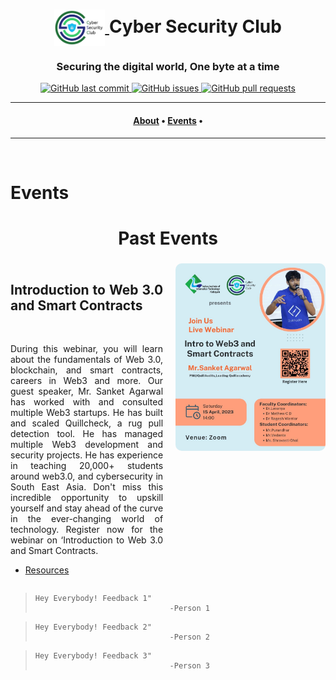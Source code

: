 <head>
    <link rel="stylesheet" href="https://cdnjs.cloudflare.com/ajax/libs/font-awesome/4.7.0/css/font-awesome.min.css">
    <style>
        section > div.container{
            display: flex; 
            width:100%; 
            justify-content: space-between;
        }
        .checked{
            color: orange;
        }
        .content{
            max-width: 70%;
            margin-right: 20px;
            text-align: justify;
        }
        .content > h2{
            font-weight: bold;
        }
        .banner{
            border-radius: 10px;
        }
    </style>
</head>
<body>
<h1 align="center">
    <a href="https://github.com/CSYClubIIITK/ClubVault">
        <img src="../CSC_Logo_trans.png" valign="middle" height="58" alt="CSY logo" />
    </a>
    <span valign="middle">
        Cyber Security Club
    </span>
</h1>

<h3 align="center">Securing the digital world, One byte at a time</h3>

<p align="center">
    <a href="https://github.com/CSYClubIIITK/ClubVault/commits/master">
        <img src="https://img.shields.io/github/last-commit/CSYClubIIITK/ClubVault.svg?style=for-the-badge&logo=github&logoColor=white" alt="GitHub last commit">
    </a>
    <a href="https://github.com/CSYClubIIITK/ClubVault/issues">
        <img src="https://img.shields.io/github/issues/CSYClubIIITK/ClubVault.svg?style=for-the-badge&logo=github&logoColor=white" alt="GitHub issues">
    </a>
    <a href="https://github.com/CSYClubIIITK/ClubVault/pulls">
        <img src="https://img.shields.io/github/issues-pr-raw/CSYClubIIITK/ClubVault.svg?style=for-the-badge&logo=github&logoColor=white" alt="GitHub pull requests">
    </a>
</p>

---

<h4 align="center">
  <a href="../readme.md/#About">About</a> •
  <a href="#Events">Events</a> •
</h4>

---

<br>

# Events

<h2 style="text-align:center; font-size:2em;">
    Past Events
</h2>
<section>
    <div class="container container1">
        <div class="content">
            <h2>Introduction to Web 3.0 and Smart Contracts</h3>
            <span class="fa fa-star checked"></span>
            <span class="fa fa-star checked"></span>
            <span class="fa fa-star checked"></span>
            <span class="fa fa-star"></span>
            <span class="fa fa-star"></span>
            <br>
            <p>During this webinar, you will learn about the fundamentals of Web 3.0, blockchain, and smart contracts, careers in Web3 and more. Our guest speaker, Mr. Sanket Agarwal has worked with and consulted multiple Web3 startups. He has built and scaled Quillcheck, a rug pull detection tool. He has managed multiple Web3 development and security projects.  He has experience in teaching 20,000+ students around web3.0, and cybersecurity in South East Asia. Don't miss this incredible opportunity to upskill yourself and stay ahead of the curve in the ever-changing world of technology. Register now for the webinar on ‘Introduction to Web 3.0 and Smart Contracts.</p>
            <ul>
                <li><a href="Introduction to Web 3.0 and Smart Contracts/resources">Resources</a></li>
            </ul>
        </div>
        <img class="banner" src="Introduction to Web 3.0 and Smart Contracts/banner.jpg" alt="Web 3.0 and Smart Contracts" style="height:300px;">
    </div>
    
>     Hey Everybody! Feedback 1"
>                                   -Person 1

>     Hey Everybody! Feedback 2"
>                                   -Person 2

>     Hey Everybody! Feedback 3"
>                                   -Person 3

<br>


</section>
<br>
</body>
